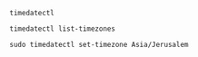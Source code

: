 ```
timedatectl
```
```
timedatectl list-timezones
```
```
sudo timedatectl set-timezone Asia/Jerusalem
```
